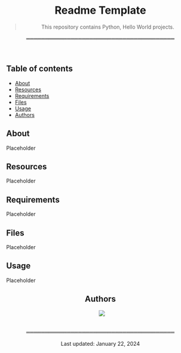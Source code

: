<div align="center">
  
<h1> Readme Template </h1>

> This repository contains Python, Hello World projects.

</div>

<div align="center">

════════════════════════════════════════ 

</div>

<br>

## Table of contents
* [About](#about)
* [Resources](#resources)
* [Requirements](#requirements)
* [Files](#files)
* [Usage](#usage)
* [Authors](#authors)

## About
Placeholder

## Resources
Placeholder

## Requirements
Placeholder

## Files
Placeholder

## Usage
Placeholder

<div align="center">

## Authors
  
&ensp;[<img src="https://img.shields.io/badge/Nitsu47-%23121011.svg?style=for-the-badge&logo=github&logoColor=white">](https://github.com/Nitsu47)

<br>
════════════════════════════════════════
<br>

Last updated: January 22, 2024

</div>
